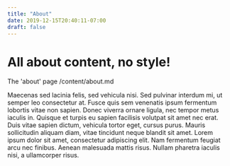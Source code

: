 ```yaml
---
title: "About"
date: 2019-12-15T20:40:11-07:00
draft: false
---
```


# All about content, no style! #

The 'about' page /content/about.md

Maecenas sed lacinia felis, sed vehicula nisi. Sed pulvinar interdum mi, ut semper leo consectetur at. Fusce quis sem
venenatis ipsum fermentum lobortis vitae non sapien. Donec viverra ornare ligula, nec tempor metus iaculis in. Quisque
et turpis eu sapien facilisis volutpat sit amet nec erat. Duis vitae sapien dictum, vehicula tortor eget, cursus
purus. Mauris sollicitudin aliquam diam, vitae tincidunt neque blandit sit amet. Lorem ipsum dolor sit amet, consectetur
adipiscing elit. Nam fermentum feugiat arcu nec finibus. Aenean malesuada mattis risus. Nullam pharetra iaculis nisi, a
ullamcorper risus.

